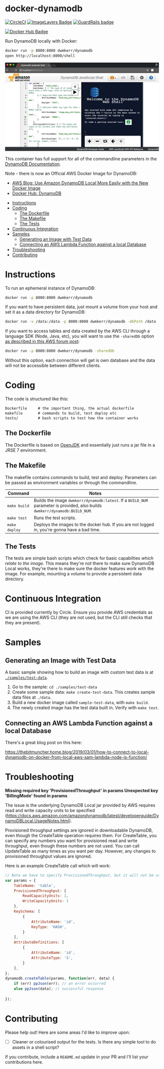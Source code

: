 # docker-dynamodb

[![CircleCI](https://circleci.com/gh/dwmkerr/docker-dynamodb.svg?style=shield)](https://circleci.com/gh/dwmkerr/docker-dynamodb) [![ImageLayers Badge](https://badge.imagelayers.io/dwmkerr/dynamodb:latest.svg)](https://imagelayers.io/?images=dwmkerr/dynamodb:latest 'Get your own badge on imagelayers.io') [![GuardRails badge](https://badges.production.guardrails.io/dwmkerr/docker-dynamodb.svg)](https://www.guardrails.io)

[![Docker Hub Badge](http://dockeri.co/image/dwmkerr/dynamodb)](https://registry.hub.docker.com/u/dwmkerr/dynamodb/)

Run DynamoDB locally with Docker:

```bash
docker run -p 8000:8000 dwmkerr/dynamodb
open http://localhost:8000/shell
```

<img src="assets/banner.jpg" width="600" alt="DynamoDB Local Shell Screenshot">

This container has full support for all of the commandline parameters in the [DynamoDB Documentation](http://docs.aws.amazon.com/amazondynamodb/latest/developerguide/DynamoDBLocal.html).

Note - there is now an Official AWS Docker Image for DynamoDB:

 - [AWS Blog: Use Amazon DynamoDB Local More Easily with the New Docker Image](https://aws.amazon.com/about-aws/whats-new/2018/08/use-amazon-dynamodb-local-more-easily-with-the-new-docker-image/)
 - [Docker Hub: DynamoDB](https://hub.docker.com/r/amazon/dynamodb-local/)


<!-- vim-markdown-toc GFM -->

* [Instructions](#instructions)
* [Coding](#coding)
    * [The Dockerfile](#the-dockerfile)
    * [The Makefile](#the-makefile)
    * [The Tests](#the-tests)
* [Continuous Integration](#continuous-integration)
* [Samples](#samples)
    * [Generating an Image with Test Data](#generating-an-image-with-test-data)
    * [Connecting an AWS Lambda Function against a local Database](#connecting-an-aws-lambda-function-against-a-local-database)
* [Troubleshooting](#troubleshooting)
* [Contributing](#contributing)

<!-- vim-markdown-toc -->

# Instructions

To run an ephemeral instance of DynamoDB:

```bash
docker run -p 8000:8000 dwmkerr/dynamodb
```

If you want to have persistent data, just mount a volume from your host and set it as a data directory for DynamoDB:

```bash
docker run -v /data:/data -p 8000:8000 dwmkerr/dynamodb -dbPath /data
```

If you want to access tables and data created by the AWS CLI through a language SDK (Node, Java, etc), you will want to use the `-sharedDb` option [as described in this AWS forum post](https://forums.aws.amazon.com/thread.jspa?messageID=717048):

```bash
docker run -p 8000:8000 dwmkerr/dynamodb -sharedDb
```

Without this option, each connection will get is own database and the data will not be accessible between different clients.

# Coding

The code is structured like this:

```
Dockerfile     # the important thing, the actual dockerfile
makefile       # commands to build, test deploy etc
tests/         # bash scripts to test how the container works
```

## The Dockerfile

The Dockerfile is based on [OpenJDK](https://hub.docker.com/_/openjdk/) and essentially just runs a jar file in a JRSE 7 environment.

## The Makefile

The makefile contains commands to build, test and deploy. Parameters can be passed as environment variables or through the commandline.

| Command                  | Notes                             |
|--------------------------|-----------------------------------|
| `make build`             | Builds the image `dwmkerr/dynamodb:latest`. If a `BUILD_NUM` parameter is provided, also builds `dwmkerr/dynamodb:BUILD_NUM`. |
| `make test`              | Runs the test scripts. |
| `make deploy`            | Deploys the images to the docker hub. If you are not logged in, you're gonna have a bad time. |

## The Tests

The tests are simple bash scripts which check for basic capabilties *which relate to the image*. This means they're not there to make sure DynamoDB Local works, they're there to make sure the docker features work with the image. For example, mounting a volume to provide a persistent data directory.

# Continuous Integration

CI is provided currently by Circle. Ensure you provide AWS credentials as we are using the AWS CLI (they are not used, but the CLI still checks that they are present).

# Samples

## Generating an Image with Test Data

A basic sample showing how to build an image with custom test data is at [`./samples/test-data`](./samples/test-data).

1. Go to the sample: `cd ./samples/test-data`
2. Create some sample data: `make create-test-data`. This creates sample data files at `./data`.
3. Build a new docker image called `sample-test-data`, with `make build`.
4. The newly created image has the test data built in. Verify with `make test`.

## Connecting an AWS Lambda Function against a local Database

There's a great blog post on this here:

https://thebitmuncher.home.blog/2019/03/01/how-to-connect-to-local-dynamodb-on-docker-from-local-aws-sam-lambda-node-js-function/

# Troubleshooting

**Missing required key 'ProvisionedThroughput' in params Unexpected key 'BillingMode' found in params**

The issue is the underlying DynamoDB Local jar provided by AWS requires read and write capacity units to be specified (https://docs.aws.amazon.com/amazondynamodb/latest/developerguide/DynamoDBLocal.UsageNotes.html).

Provisioned throughput settings are ignored in downloadable DynamoDB, even though the CreateTable operation requires them. For CreateTable, you can specify any numbers you want for provisioned read and write throughput, even though these numbers are not used. You can call UpdateTable as many times as you want per day. However, any changes to provisioned throughput values are ignored.

Here is an example CreateTable call which will work:

```js
// Note we have to specify ProvisionedThroughput, but it will not be used.
var params = {
    TableName: 'table',
    ProvisionedThroughput: {
        ReadCapacityUnits: 1,
        WriteCapacityUnits: 1
    },
    KeySchema: [
        {
            AttributeName: 'id',
            KeyType: 'HASH',
        }
    ],
    AttributeDefinitions: [
        {
            AttributeName: 'id',
            AttributeType: 'S',
        }
    ],
};
dynamodb.createTable(params, function(err, data) {
    if (err) ppJson(err); // an error occurred
    else ppJson(data); // successful response

});
```

# Contributing

Please help out! Here are some areas I'd like to improve upon:

- [ ] Cleaner or colourised output for the tests. Is there any simple tool to do assets in a shell script?

If you contribute, include a `README.md` update in your PR and I'll list your contributions here.
